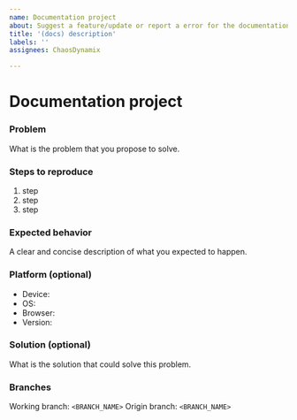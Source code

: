 ```yaml
---
name: Documentation project
about: Suggest a feature/update or report a error for the documentation of the repository.
title: '(docs) description'
labels: ''
assignees: ChaosDynamix

---
```


# Documentation project

### Problem
What is the problem that you propose to solve.

### Steps to reproduce 
1. step
2. step
3. step

### Expected behavior
A clear and concise description of what you expected to happen.

### Platform (optional)
 - Device: <device>
 - OS: <os>
 - Browser: <browser>
 - Version: <version>

### Solution (optional)
What is the solution that could solve this problem.

### Branches
Working branch: `<BRANCH_NAME>`
Origin branch: `<BRANCH_NAME>`
